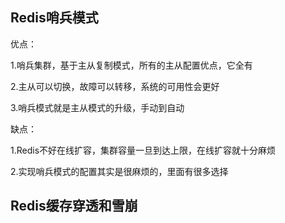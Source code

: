 ## Redis哨兵模式

优点：

1.哨兵集群，基于主从复制模式，所有的主从配置优点，它全有

2.主从可以切换，故障可以转移，系统的可用性会更好

3.哨兵模式就是主从模式的升级，手动到自动

缺点：

1.Redis不好在线扩容，集群容量一旦到达上限，在线扩容就十分麻烦

2.实现哨兵模式的配置其实是很麻烦的，里面有很多选择

## Redis缓存穿透和雪崩